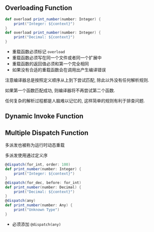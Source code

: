 ## Overloading Function

```scala
def overload print_number(number: Integer) {
    print("Integer: ${context}")
}
def overload print_number(number: Integer) {
    print("Decimal: ${context}")
}
```

- 重载函数必须标记 `overload`
- 重载函数必须写在同一个文件或者同一个扩展中
- 重载函数的返回值必须和第一个完全相同
- 如果没有合适的重载函数会在调用出产生编译错误

注意编译器总是按照定义顺序从上到下尝试匹配, 除此以外没有任何解析规则.

如果第一个函数匹配成功, 则编译器将不再尝试第二个函数.

任何复杂的解析过程都是人脑难以记忆的, 这样简单的规则有利于排查问题.

## Dynamic Invoke Function



## Multiple Dispatch Function

多派发也被称为运行时动态重载

多派发使用通过定义序

```scala
@dispatch(for_int, order: 100)
def print_number(number: Integer) {
    print("Integer: ${context}")
}
@dispatch(for_dec, before: for_int)
def print_number(number: Decimal) {
    print("Decimal: ${context}")
}
@dispatch(any)
def print_number(number: Any) {
    print("Unknown Type")
}
```

- 必须添加 `@dispatch(any)`
